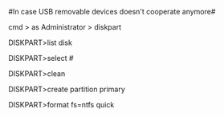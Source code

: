 #In case USB removable devices doesn't cooperate anymore#

cmd > as Administrator > diskpart

DISKPART>list disk

DISKPART>select #

DISKPART>clean

DISKPART>create partition primary

DISKPART>format fs=ntfs quick
